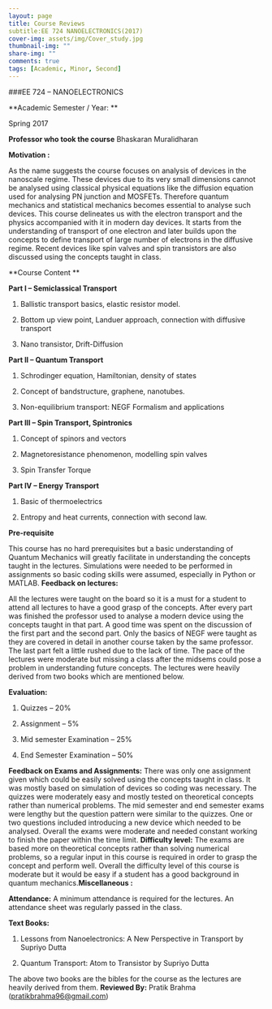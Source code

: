 ```yaml
---
layout: page
title: Course Reviews
subtitle:EE 724 NANOELECTRONICS(2017)
cover-img: assets/img/Cover_study.jpg
thumbnail-img: ""
share-img: ""
comments: true
tags: [Academic, Minor, Second]
---
```


###EE 724 – NANOELECTRONICS



**Academic  Semester / Year: ** 

 Spring 2017

**Professor who took the course**
Bhaskaran Muralidharan 

**Motivation :**

As the name suggests the course focuses on analysis of devices in the nanoscale regime. These devices due to its very small dimensions cannot be analysed using classical physical equations like the diffusion equation used for analysing PN junction and MOSFETs. Therefore quantum mechanics and statistical mechanics becomes essential to analyse such devices. This course delineates us with the electron transport and the physics accompanied with it in modern day devices. It starts from the understanding of transport of one electron and later builds upon the concepts to define transport of large number of electrons in the diffusive regime. Recent devices like spin valves and spin transistors are also discussed using the concepts taught in class.
 
**Course Content **

**Part I – Semiclassical Transport**

1) Ballistic transport basics, elastic resistor model.

2) Bottom up view point, Landuer approach, connection with diffusive transport

3) Nano transistor, Drift-Diffusion

**Part II – Quantum Transport**

1) Schrodinger equation, Hamiltonian, density of states

2) Concept of bandstructure, graphene, nanotubes.

3) Non-equilibrium transport: NEGF Formalism and applications

**Part III – Spin Transport, Spintronics**

1) Concept of spinors and vectors

2) Magnetoresistance phenomenon, modelling spin valves

3) Spin Transfer Torque

**Part IV – Energy Transport**

1) Basic of thermoelectrics

2) Entropy and heat currents, connection with second law.

**Pre-requisite**

This course has no hard prerequisites but a basic understanding of Quantum Mechanics will greatly facilitate in understanding the concepts taught in the lectures. Simulations were needed to be performed in assignments so basic coding skills were assumed, especially in Python or MATLAB.
**Feedback on lectures:**

All the lectures were taught on the board so it is a must for a student to attend all lectures to have a good grasp of the concepts. After every part was finished the professor used to analyse a modern device using the concepts taught in that part. A good time was spent on the discussion of the first part and the second part. Only the basics of NEGF were taught as they are covered in detail in another course taken by the same professor. The last part felt a little rushed due to the lack of time. The pace of the lectures were moderate but missing a class after the midsems could pose a problem in understanding future concepts. The lectures were heavily derived from two books which are mentioned below.

**Evaluation:**

 



1) Quizzes – 20%

2) Assignment – 5%

3) Mid semester Examination – 25%

4) End Semester Examination – 50%

 

**Feedback on Exams and Assignments:**
There was only one assignment given which could be easily solved using the concepts taught in class. It was mostly based on simulation of devices so coding was necessary. The quizzes were moderately easy and mostly tested on theoretical concepts rather than numerical problems. The mid semester and end semester exams were lengthy but the question pattern were similar to the quizzes. One or two questions included introducing a new device which needed to be analysed. Overall the exams were moderate and needed constant working to finish the paper within the time limit.
**Difficulty level:**
The exams are based more on theoretical concepts rather than solving numerical problems, so a regular input in this course is required in order to grasp the concept and perform well. Overall the difficulty level of this course is moderate but it would be easy if a student has a good background in quantum mechanics.**Miscellaneous :**

**Attendance:**
A minimum attendance is required for the lectures. An attendance sheet was regularly passed in the class.

**Text Books:**
1) Lessons from Nanoelectronics: A New Perspective in Transport by Supriyo Dutta

2) Quantum Transport: Atom to Transistor by Supriyo Dutta

The above two books are the bibles for the course as the lectures are heavily derived from them.
**Reviewed By:**  Pratik Brahma (pratikbrahma96@gmail.com)
